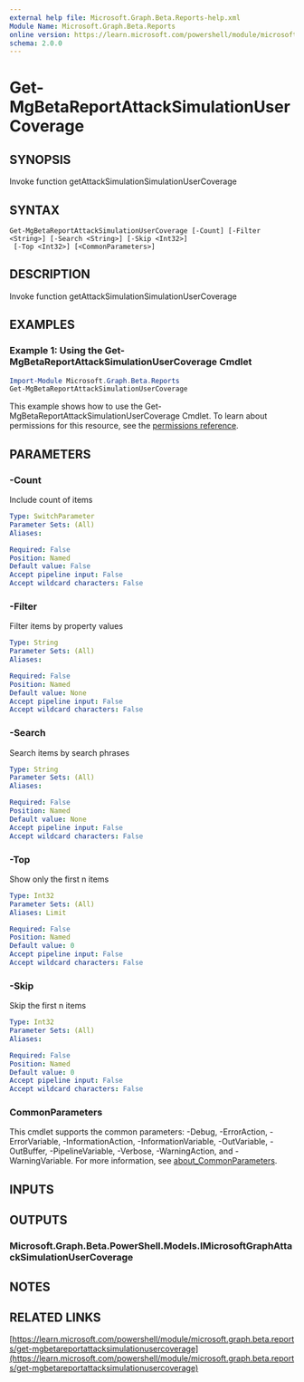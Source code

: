 ```yaml
---
external help file: Microsoft.Graph.Beta.Reports-help.xml
Module Name: Microsoft.Graph.Beta.Reports
online version: https://learn.microsoft.com/powershell/module/microsoft.graph.beta.reports/get-mgbetareportattacksimulationusercoverage
schema: 2.0.0
---
```


# Get-MgBetaReportAttackSimulationUserCoverage

## SYNOPSIS
Invoke function getAttackSimulationSimulationUserCoverage

## SYNTAX

```
Get-MgBetaReportAttackSimulationUserCoverage [-Count] [-Filter <String>] [-Search <String>] [-Skip <Int32>]
 [-Top <Int32>] [<CommonParameters>]
```

## DESCRIPTION
Invoke function getAttackSimulationSimulationUserCoverage

## EXAMPLES
### Example 1: Using the Get-MgBetaReportAttackSimulationUserCoverage Cmdlet
```powershell
Import-Module Microsoft.Graph.Beta.Reports
Get-MgBetaReportAttackSimulationUserCoverage
```
This example shows how to use the Get-MgBetaReportAttackSimulationUserCoverage Cmdlet.
To learn about permissions for this resource, see the [permissions reference](/graph/permissions-reference).

## PARAMETERS

### -Count
Include count of items

```yaml
Type: SwitchParameter
Parameter Sets: (All)
Aliases:

Required: False
Position: Named
Default value: False
Accept pipeline input: False
Accept wildcard characters: False
```

### -Filter
Filter items by property values

```yaml
Type: String
Parameter Sets: (All)
Aliases:

Required: False
Position: Named
Default value: None
Accept pipeline input: False
Accept wildcard characters: False
```

### -Search
Search items by search phrases

```yaml
Type: String
Parameter Sets: (All)
Aliases:

Required: False
Position: Named
Default value: None
Accept pipeline input: False
Accept wildcard characters: False
```

### -Top
Show only the first n items

```yaml
Type: Int32
Parameter Sets: (All)
Aliases: Limit

Required: False
Position: Named
Default value: 0
Accept pipeline input: False
Accept wildcard characters: False
```

### -Skip
Skip the first n items

```yaml
Type: Int32
Parameter Sets: (All)
Aliases:

Required: False
Position: Named
Default value: 0
Accept pipeline input: False
Accept wildcard characters: False
```

### CommonParameters
This cmdlet supports the common parameters: -Debug, -ErrorAction, -ErrorVariable, -InformationAction, -InformationVariable, -OutVariable, -OutBuffer, -PipelineVariable, -Verbose, -WarningAction, and -WarningVariable. For more information, see [about_CommonParameters](http://go.microsoft.com/fwlink/?LinkID=113216).

## INPUTS

## OUTPUTS

### Microsoft.Graph.Beta.PowerShell.Models.IMicrosoftGraphAttackSimulationUserCoverage
## NOTES

## RELATED LINKS

[https://learn.microsoft.com/powershell/module/microsoft.graph.beta.reports/get-mgbetareportattacksimulationusercoverage](https://learn.microsoft.com/powershell/module/microsoft.graph.beta.reports/get-mgbetareportattacksimulationusercoverage)


